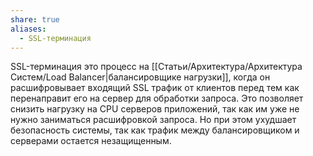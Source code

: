 ```yaml
---
share: true
aliases:
  - SSL-терминация
---
```

SSL-терминация это процесс на [[Статьи/Архитектура/Архитектура Систем/Load Balancer|балансировщике нагрузки]], когда он расшифровывает входящий SSL трафик от клиентов перед тем как перенаправит его на сервер для обработки запроса. Это позволяет снизить нагрузку на CPU серверов приложений, так как им уже не нужно заниматься расшифровкой запроса. Но при этом ухудшает безопасность системы, так как трафик между балансировщиком и серверами остается незащищенным.